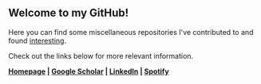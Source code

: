 
<h2>Welcome to my GitHub!</h2>
<p>Here you can find some miscellaneous repositories I've contributed to and found <a href="https://github.com/nlorant-s?tab=stars">interesting</a>.</p>
<p>Check out the links below for more relevant information.</p>
<p><b><a href="https://nikolorantos.com">Homepage</a> | <a href="https://scholar.google.com/citations?user=hXx0dl8AAAAJ&hl=en&oi=ao">Google Scholar</a> | <a href="https://linkedin.com/in/nikolorantos">LinkedIn</a> | <a href="https://open.spotify.com/user/niko_lorantos">Spotify</a></b></p>
